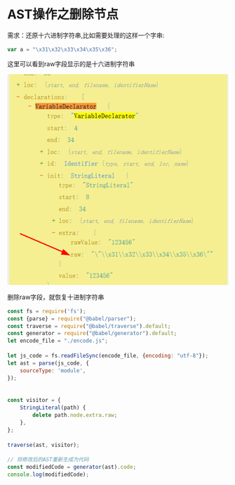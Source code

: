 # AST操作之删除节点

需求：还原十六进制字符串,比如需要处理的这样一个字串:

```javascript
var a = "\x31\x32\x33\x34\x35\x36";
```

这里可以看到raw字段显示的是十六进制字符串

![debugger](./img/1.png)

删除raw字段，就恢复十进制字符串

```javascript
const fs = require('fs');
const {parse} = require("@babel/parser");
const traverse = require("@babel/traverse").default;
const generator = require("@babel/generator").default;
let encode_file = "./encode.js";

let js_code = fs.readFileSync(encode_file, {encoding: "utf-8"});
let ast = parse(js_code, {
    sourceType: 'module',
});


const visitor = {
    StringLiteral(path) {
        delete path.node.extra.raw;
    },
};

traverse(ast, visitor);

// 将修改后的AST重新生成为代码
const modifiedCode = generator(ast).code;
console.log(modifiedCode);
```